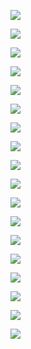 ![](imgs/Adobe%20Scan%202024年10月29日_页面_01_图像_0001.jpg)

![](imgs/Adobe%20Scan%202024年10月29日_页面_02_图像_0001.jpg)

![](imgs/Adobe%20Scan%202024年10月29日_页面_03_图像_0001.jpg)

![](imgs/Adobe%20Scan%202024年10月29日_页面_04_图像_0001.jpg)

![](imgs/Adobe%20Scan%202024年10月29日_页面_05_图像_0001.jpg)

![](imgs/Adobe%20Scan%202024年10月29日_页面_06_图像_0001.jpg)

![](imgs/Adobe%20Scan%202024年10月29日_页面_07_图像_0001.jpg)

![](imgs/Adobe%20Scan%202024年10月29日_页面_08_图像_0001.jpg)

![](imgs/Adobe%20Scan%202024年10月29日_页面_09_图像_0001.jpg)

![](imgs/Adobe%20Scan%202024年10月29日_页面_10_图像_0001.jpg)

![](imgs/Adobe%20Scan%202024年10月29日_页面_11_图像_0001.jpg)

![](imgs/Adobe%20Scan%202024年10月29日_页面_12_图像_0001.jpg)

![](imgs/Adobe%20Scan%202024年10月29日_页面_13_图像_0001.jpg)

![](imgs/Adobe%20Scan%202024年10月29日_页面_14_图像_0001.jpg)

![](imgs/Adobe%20Scan%202024年10月29日_页面_15_图像_0001.jpg)

![](imgs/Adobe%20Scan%202024年10月29日_页面_16_图像_0001.jpg)

![](imgs/Adobe%20Scan%202024年10月29日_页面_17_图像_0001.jpg)

![](imgs/Adobe%20Scan%202024年10月29日_页面_18_图像_0001.jpg)
